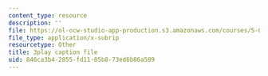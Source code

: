 ```yaml
---
content_type: resource
description: ''
file: https://ol-ocw-studio-app-production.s3.amazonaws.com/courses/5-08j-biological-chemistry-ii-spring-2016/846ca3b42855fd1185b873ed6b86a589_5BVGTxRKwOw.srt
file_type: application/x-subrip
resourcetype: Other
title: 3play caption file
uid: 846ca3b4-2855-fd11-85b8-73ed6b86a589
---
```

